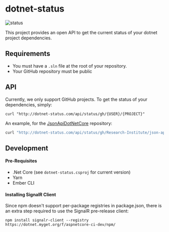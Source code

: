 # dotnet-status
![status](https://jaredcnancedev.visualstudio.com/_apis/public/build/definitions/6a4ea810-b7a7-4616-ac7a-8b98bf6066fc/1/badge)

This project provides an open API to get the current status of your
dotnet project dependencies. 

## Requirements

- You must have a `.sln` file at the root of your repository.
- Your GitHub repository must be public

## API

Currently, we only support GitHub projects. To get the status of your dependencies, simply:

```
curl "http://dotnet-status.com/api/status/gh/{USER}/{PROJECT}"
```

An example, for the [JsonApiDotNetCore](https://github.com/Research-Institute/json-api-dotnet-core) repository:

```bash
curl "http://dotnet-status.com/api/status/gh/Research-Institute/json-api-dotnet-core"
```

## Development

#### Pre-Requisites

- .Net Core (see `dotnet-status.csproj` for current version)
- Yarn
- Ember CLI

#### Installing SignalR Client

Since npm doesn't support per-package registries in package.json, there is an extra step required to 
use the SignalR pre-release client:

```
npm install signalr-client --registry https://dotnet.myget.org/f/aspnetcore-ci-dev/npm/
```
